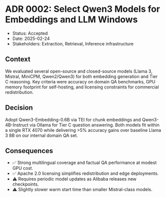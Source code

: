 # ADR 0002: Select Qwen3 Models for Embeddings and LLM Windows

- Status: Accepted
- Date: 2025-02-24
- Stakeholders: Extraction, Retrieval, Inference infrastructure

## Context

We evaluated several open-source and closed-source models (Llama 3, Mistral, MiniCPM, Qwen2/Qwen3) for both embedding generation and Tier C reasoning. Key criteria were accuracy on domain QA benchmarks, GPU memory footprint for self-hosting, and licensing constraints for commercial redistribution.

## Decision

Adopt Qwen3-Embedding-0.6B via TEI for chunk embeddings and Qwen3-4B-Instruct via Ollama for Tier C question answering. Both models fit within a single RTX 4070 while delivering >5% accuracy gains over baseline Llama 3 8B on our internal domain QA set.

## Consequences

- ✅ Strong multilingual coverage and factual QA performance at modest GPU cost.
- ✅ Apache 2.0 licensing simplifies redistribution and edge deployments.
- ⚠️ Requires periodic model updates as Alibaba releases new checkpoints.
- ⚠️ Slightly slower warm start time than smaller Mistral-class models.
